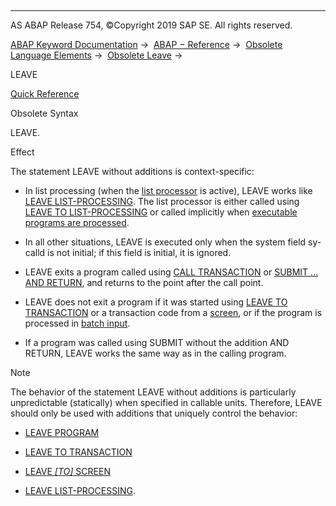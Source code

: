   

* * *

AS ABAP Release 754, ©Copyright 2019 SAP SE. All rights reserved.

[ABAP Keyword Documentation](https://help.sap.com/doc/abapdocu_754_index_htm/7.54/en-US/abenabap.htm) →  [ABAP − Reference](https://help.sap.com/doc/abapdocu_754_index_htm/7.54/en-US/abenabap_reference.htm) →  [Obsolete Language Elements](https://help.sap.com/doc/abapdocu_754_index_htm/7.54/en-US/abenabap_obsolete.htm) →  [Obsolete Leave](https://help.sap.com/doc/abapdocu_754_index_htm/7.54/en-US/abenobsolete_leave.htm) → 

LEAVE

[Quick Reference](https://help.sap.com/doc/abapdocu_754_index_htm/7.54/en-US/abapleave_shortref.htm)

Obsolete Syntax

LEAVE.

Effect

The statement LEAVE without additions is context-specific:

-   In list processing (when the [list processor](https://help.sap.com/doc/abapdocu_754_index_htm/7.54/en-US/abenlist_processor_glosry.htm "Glossary Entry") is active), LEAVE works like [LEAVE LIST-PROCESSING](https://help.sap.com/doc/abapdocu_754_index_htm/7.54/en-US/abapleave_list-processing.htm). The list processor is either called using [LEAVE TO LIST-PROCESSING](https://help.sap.com/doc/abapdocu_754_index_htm/7.54/en-US/abapleave_to_list-processing.htm) or called implicitly when [executable programs are processed](https://help.sap.com/doc/abapdocu_754_index_htm/7.54/en-US/abenreporting_process.htm).
    
-   In all other situations, LEAVE is executed only when the system field sy-calld is not initial; if this field is initial, it is ignored.
    

-   LEAVE exits a program called using [CALL TRANSACTION](https://help.sap.com/doc/abapdocu_754_index_htm/7.54/en-US/abapcall_transaction.htm) or [SUBMIT ... AND RETURN](https://help.sap.com/doc/abapdocu_754_index_htm/7.54/en-US/abapsubmit.htm), and returns to the point after the call point.

-   LEAVE does not exit a program if it was started using [LEAVE TO TRANSACTION](https://help.sap.com/doc/abapdocu_754_index_htm/7.54/en-US/abapleave_to_transaction.htm) or a transaction code from a [screen](https://help.sap.com/doc/abapdocu_754_index_htm/7.54/en-US/abendynpro_glosry.htm "Glossary Entry"), or if the program is processed in [batch input](https://help.sap.com/doc/abapdocu_754_index_htm/7.54/en-US/abenbatch_input_glosry.htm "Glossary Entry").

-   If a program was called using SUBMIT without the addition AND RETURN, LEAVE works the same way as in the calling program.

Note

The behavior of the statement LEAVE without additions is particularly unpredictable (statically) when specified in callable units. Therefore, LEAVE should only be used with additions that uniquely control the behavior:

-   [LEAVE PROGRAM](https://help.sap.com/doc/abapdocu_754_index_htm/7.54/en-US/abapleave_program.htm)
    
-   [LEAVE TO TRANSACTION](https://help.sap.com/doc/abapdocu_754_index_htm/7.54/en-US/abapleave_to_transaction.htm)
    
-   [LEAVE *\[*TO*\]* SCREEN](https://help.sap.com/doc/abapdocu_754_index_htm/7.54/en-US/abapleave_screen.htm)
    
-   [LEAVE LIST-PROCESSING](https://help.sap.com/doc/abapdocu_754_index_htm/7.54/en-US/abapleave_list-processing.htm).